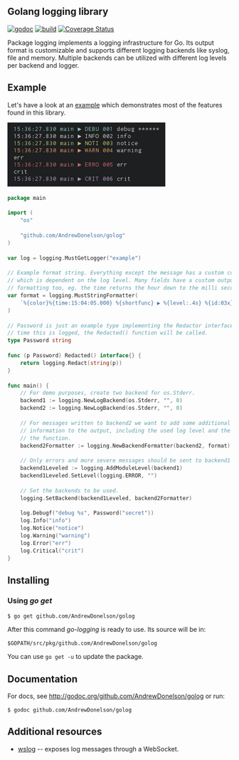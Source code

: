 ## Golang logging library

[![godoc](http://img.shields.io/badge/godoc-reference-blue.svg?style=flat)](https://godoc.org/github.com/AndrewDonelson/golog) [![build](https://img.shields.io/travis/AndrewDonelson/golog.svg?style=flat)](https://travis-ci.org/AndrewDonelson/golog) [![Coverage Status](https://coveralls.io/repos/github/AndrewDonelson/golog/badge.svg?branch=develop)](https://coveralls.io/github/AndrewDonelson/golog?branch=develop)

Package logging implements a logging infrastructure for Go. Its output format
is customizable and supports different logging backends like syslog, file and
memory. Multiple backends can be utilized with different log levels per backend
and logger.

## Example

Let's have a look at an [example](examples/example.go) which demonstrates most
of the features found in this library.

[![Example Output](examples/example.png)](examples/example.go)

```go
package main

import (
	"os"

	"github.com/AndrewDonelson/golog"
)

var log = logging.MustGetLogger("example")

// Example format string. Everything except the message has a custom color
// which is dependent on the log level. Many fields have a custom output
// formatting too, eg. the time returns the hour down to the milli second.
var format = logging.MustStringFormatter(
	`%{color}%{time:15:04:05.000} %{shortfunc} ▶ %{level:.4s} %{id:03x}%{color:reset} %{message}`,
)

// Password is just an example type implementing the Redactor interface. Any
// time this is logged, the Redacted() function will be called.
type Password string

func (p Password) Redacted() interface{} {
	return logging.Redact(string(p))
}

func main() {
	// For demo purposes, create two backend for os.Stderr.
	backend1 := logging.NewLogBackend(os.Stderr, "", 0)
	backend2 := logging.NewLogBackend(os.Stderr, "", 0)

	// For messages written to backend2 we want to add some additional
	// information to the output, including the used log level and the name of
	// the function.
	backend2Formatter := logging.NewBackendFormatter(backend2, format)

	// Only errors and more severe messages should be sent to backend1
	backend1Leveled := logging.AddModuleLevel(backend1)
	backend1Leveled.SetLevel(logging.ERROR, "")

	// Set the backends to be used.
	logging.SetBackend(backend1Leveled, backend2Formatter)

	log.Debugf("debug %s", Password("secret"))
	log.Info("info")
	log.Notice("notice")
	log.Warning("warning")
	log.Error("err")
	log.Critical("crit")
}
```

## Installing

### Using *go get*

    $ go get github.com/AndrewDonelson/golog

After this command *go-logging* is ready to use. Its source will be in:

    $GOPATH/src/pkg/github.com/AndrewDonelson/golog

You can use `go get -u` to update the package.

## Documentation

For docs, see http://godoc.org/github.com/AndrewDonelson/golog or run:

    $ godoc github.com/AndrewDonelson/golog

## Additional resources

* [wslog](https://godoc.org/github.com/cryptix/exp/wslog) -- exposes log messages through a WebSocket.
